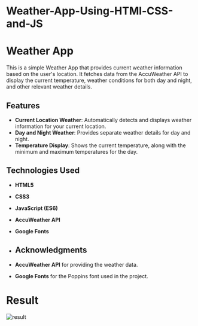 # Weather-App-Using-HTMl-CSS-and-JS

# Weather App

This is a simple Weather App that provides current weather information based on the user's location. It fetches data from the AccuWeather API to display the current temperature, weather conditions for both day and night, and other relevant weather details.

## Features

- **Current Location Weather**: Automatically detects and displays weather information for your current location.
- **Day and Night Weather**: Provides separate weather details for day and night.
- **Temperature Display**: Shows the current temperature, along with the minimum and maximum temperatures for the day.

## Technologies Used

- **HTML5**
- **CSS3**
- **JavaScript (ES6)**
- **AccuWeather API**
- **Google Fonts**

- ## Acknowledgments

- **AccuWeather API** for providing the weather data.
- **Google Fonts** for the Poppins font used in the project.


# Result
![result](https://github.com/user-attachments/assets/56d56e50-90ba-4310-bb0f-4f3d5d873d7a)
